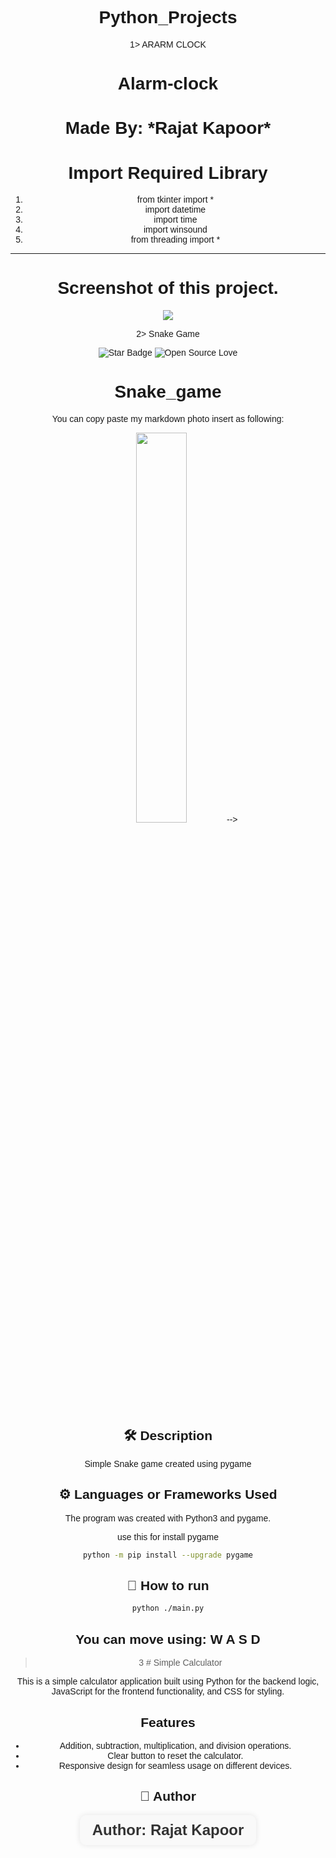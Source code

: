 # Python_Projects
1> ARARM CLOCK
# Alarm-clock
<h1>Made By: *Rajat Kapoor*
<h1> Import Required Library</h2>
<ol>
<li>from tkinter import *</li>
<li>import datetime</li>
<li>import time</li>
<li>import winsound</li>
<li>from threading import *</li>
</ol>
<hr>


<h1><b>Screenshot of this project.</b></h1>

<img src="Screenshot 2022-11-27 122619.png">







2> Snake Game
<!--Please do not remove this part-->
![Star Badge](https://img.shields.io/static/v1?label=%F0%9F%8C%9F&message=If%20Useful&style=style=flat&color=BC4E99)
![Open Source Love](https://badges.frapsoft.com/os/v1/open-source.svg?v=103)

# Snake_game



You can copy paste my markdown photo insert as following:
<p align="center">
<img src="your-source-is-here" width=40% height=40%>
-->

## 🛠️ Description
Simple Snake game created using pygame

## ⚙️  Languages or Frameworks Used
<!--Remove the below lines and add yours -->
The program was created with Python3 and pygame.

use this for install pygame

``` bash
python -m pip install --upgrade pygame
```

## 🌟 How to run
```bash
python ./main.py
```
## You can move using: W A S D

>3 # Simple Calculator

This is a simple calculator application built using Python for the backend logic, JavaScript for the frontend functionality, and CSS for styling.

## Features

- Addition, subtraction, multiplication, and division operations.
- Clear button to reset the calculator.
- Responsive design for seamless usage on different devices.




## 🤖 Author
<!DOCTYPE html>
<html lang="en">
<head>
    <meta charset="UTF-8">
    <meta name="viewport" content="width=device-width, initial-scale=1.0">
    <title>Author: Rajat Kapoor</title>
    <style>
        body {
            font-family: Arial, sans-serif;
            text-align: center;
        }
        .author {
            font-size: 24px;
            font-weight: bold;
            color: #333;
            background-color: #f9f9f9;
            padding: 10px 20px;
            border-radius: 10px;
            box-shadow: 0 0 10px rgba(0, 0, 0, 0.1);
            display: inline-block;
        }
    </style>
</head>
<body>
    <div class="author">
        Author: Rajat Kapoor
    </div>
</body>
</html>


